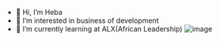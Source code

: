 - 👋 Hi, I’m Heba
- 👩‍ I’m interested in business of development
- 🌱 I’m currently learning at ALX(African Leadership)
![image](https://user-images.githubusercontent.com/97067717/206750137-4cf046ce-396d-4f73-8f3d-08a15532f7d6.png)

